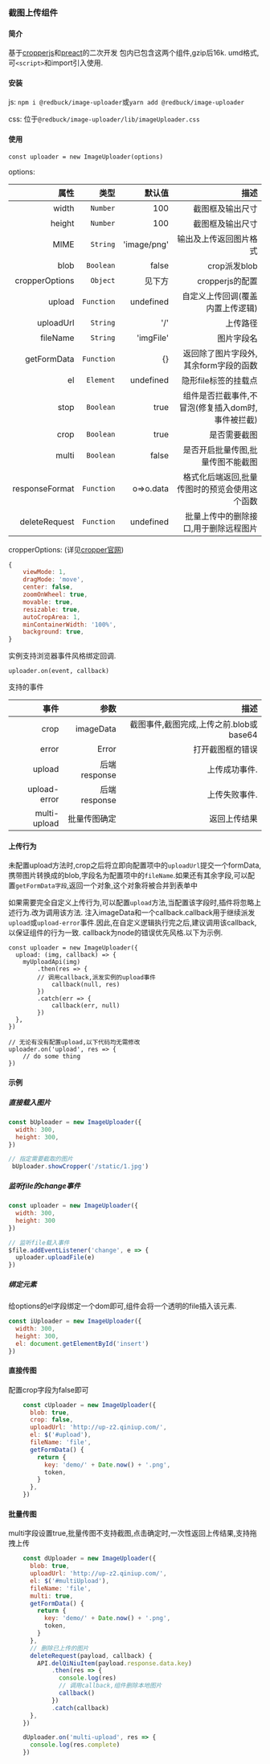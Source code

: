 ### 截图上传组件

#### 简介
基于[cropperjs](https://github.com/fengyuanchen/cropperjs)和[preact](https://preactjs.com/)的二次开发
包内已包含这两个组件,gzip后16k.
umd格式,可`<script>`和import引入使用.


#### 安装
js: `npm i @redbuck/image-uploader`或`yarn add @redbuck/image-uploader`

css: 位于`@redbuck/image-uploader/lib/imageUploader.css`

#### 使用
```
const uploader = new ImageUploader(options)
```

options:

属性 | 类型 | 默认值|描述
--:|--:|--:|--:
width| `Number` | 100|截图框及输出尺寸
height| `Number` | 100|截图框及输出尺寸
MIME| `String` | 'image/png'|输出及上传返回图片格式
blob|`Boolean`|false|crop派发blob
cropperOptions| `Object` | 见下方|cropperjs的配置
upload|`Function`| undefined|自定义上传回调(覆盖内置上传逻辑)
uploadUrl|`String`| '/'|上传路径
fileName|`String`|'imgFile'|图片字段名
getFormData|`Function`|{}|返回除了图片字段外,其余form字段的函数
el|`Element`|undefined|隐形file标签的挂载点
stop|`Boolean`|true|组件是否拦截事件,不冒泡(修复插入dom时,事件被拦截)
crop|`Boolean`|true|是否需要截图
multi|`Boolean`|false|是否开启批量传图,批量传图不能截图
responseFormat|`Function`|o=>o.data|格式化后端返回,批量传图时的预览会使用这个函数
deleteRequest|`Function`|undefined|批量上传中的删除接口,用于删除远程图片

cropperOptions: (详见[cropper官网](https://fengyuanchen.github.io/cropperjs/))
```javascript
{
    viewMode: 1,
    dragMode: 'move',
    center: false,
    zoomOnWheel: true,
    movable: true,
    resizable: true,
    autoCropArea: 1,
    minContainerWidth: '100%',
    background: true,
}
```
实例支持浏览器事件风格绑定回调.
```
uploader.on(event, callback)
```
支持的事件

事件|参数|描述
--:|--:|--:|
crop|imageData|截图事件,截图完成,上传之前.blob或base64
error|Error|打开截图框的错误
upload|后端response|上传成功事件.
upload-error|后端response|上传失败事件.
multi-upload|批量传图确定|返回上传结果

#### 上传行为
未配置upload方法时,crop之后将立即向配置项中的`uploadUrl`提交一个formData,携带图片转换成的blob,字段名为配置项中的`fileName`.如果还有其余字段,可以配置`getFormData字段`,返回一个对象,这个对象将被合并到表单中


如果需要完全自定义上传行为,可以配置`upload`方法,当配置该字段时,插件将忽略上述行为.改为调用该方法.
注入imageData和一个callback.callback用于继续派发`upload`或`upload-error`事件.因此,在自定义逻辑执行完之后,建议调用该callback,以保证组件的行为一致.
callback为node的错误优先风格.以下为示例.
```
const uploader = new ImageUploader({
  upload: (img, callback) => {
    myUploadApi(img)
        .then(res => {
        // 调用callback,派发实例的upload事件
            callback(null, res)
        })
        .catch(err => {
            callback(err, null)
        })
  },
})

// 无论有没有配置upload,以下代码均无需修改
uploader.on('upload', res => {
    // do some thing
})
```

#### 示例
##### 直接载入图片
```javascript
const bUploader = new ImageUploader({
  width: 300,
  height: 300,
})

// 指定需要截取的图片
 bUploader.showCropper('/static/1.jpg')
```

##### 监听file的change事件
```javascript
const uploader = new ImageUploader({
  width: 300,
  height: 300
})

// 监听file载入事件
$file.addEventListener('change', e => {
  uploader.uploadFile(e)
})
```

##### 绑定元素
给options的el字段绑定一个dom即可,组件会将一个透明的file插入该元素.
```javascript
const iUploader = new ImageUploader({
  width: 300,
  height: 300,
  el: document.getElementById('insert')
})
```

#### 直接传图
配置crop字段为false即可
```javascript
	const cUploader = new ImageUploader({
	  blob: true,
	  crop: false,
	  uploadUrl: 'http://up-z2.qiniup.com/',
	  el: $('#upload'),
	  fileName: 'file',
	  getFormData() {
		return {
		  key: 'demo/' + Date.now() + '.png',
		  token,
		}
	  },
	})
```

#### 批量传图
multi字段设置true,批量传图不支持截图,点击确定时,一次性返回上传结果,支持拖拽上传
```javascript
	const dUploader = new ImageUploader({
	  blob: true,
	  uploadUrl: 'http://up-z2.qiniup.com/',
	  el: $('#multiUpload'),
	  fileName: 'file',
	  multi: true,
	  getFormData() {
		return {
		  key: 'demo/' + Date.now() + '.png',
		  token,
		}
	  },
	  // 删除已上传的图片
      deleteRequest(payload, callback) {
        API.delQiNiuItem(payload.response.data.key)
            .then(res => {
              console.log(res)
              // 调用callback,组件删除本地图片
              callback()
            })
            .catch(callback)
      },
	})

    dUploader.on('multi-upload', res => {
      console.log(res.complete)
    })
```

